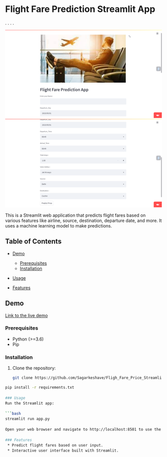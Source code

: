 # Flight Fare Prediction Streamlit App
.
.
.
.

![App Screenshot](https://github.com/Sagarkeshave/Fligh_Fare_Price_Streamlit_App/blob/main/screenshots/Screenshot%20(176).png)
![App Screenshot](https://github.com/Sagarkeshave/Fligh_Fare_Price_Streamlit_App/blob/main/screenshots/Screenshot%20(177).png)

This is a Streamlit web application that predicts flight fares based on various features like airline, source, destination, departure date, and more. It uses a machine learning model to make predictions.

## Table of Contents

- [Demo](#demo)
  
  - [Prerequisites](#prerequisites)
  - [Installation](#installation)
- [Usage](#usage)
- [Features](#features)


## Demo

[Link to the live demo](https://sagarkeshave-fligh-fare-price-streamlit-app-app-94mgyo.streamlit.app/)


### Prerequisites

- Python (>=3.6)
- Pip

### Installation

1. Clone the repository:

   ```bash
   git clone https://github.com/Sagarkeshave/Fligh_Fare_Price_Streamlit_App.git
   

```bash
pip install -r requirements.txt

### Usage
Run the Streamlit app:

```bash
streamlit run app.py

Open your web browser and navigate to http://localhost:8501 to use the app.

### Features
 * Predict flight fares based on user input.
 * Interactive user interface built with Streamlit.
